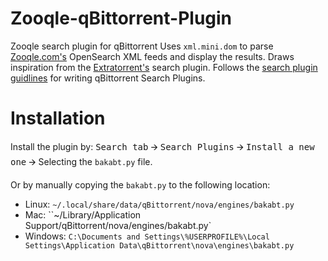 # Zooqle-qBittorrent-Plugin
Zooqle search plugin for qBittorrent
Uses `xml.mini.dom` to parse [Zooqle.com's](https://zooqle.com/) OpenSearch XML feeds and display the results. Draws inspiration from the [Extratorrent's](https://github.com/qbittorrent/qBittorrent/blob/master/src/searchengine/nova/engines/extratorrent.py) search plugin.
Follows the [search plugin guidlines](https://github.com/qbittorrent/qBittorrent/wiki/How-to-write-a-search-plugin) for writing qBittorrent Search Plugins.

# Installation
Install the plugin by:
<kbd>Search tab</kbd> 🡪 <kbd>Search Plugins</kbd> 🡪 <kbd>Install a new one</kbd> 🡪 Selecting the `bakabt.py` file.

Or by manually copying the `bakabt.py` to the following location:
  * Linux: `~/.local/share/data/qBittorrent/nova/engines/bakabt.py`
  * Mac: ``~/Library/Application Support/qBittorrent/nova/engines/bakabt.py`
  * Windows: `C:\Documents and Settings\%USERPROFILE%\Local Settings\Application Data\qBittorrent\nova\engines\bakabt.py`
